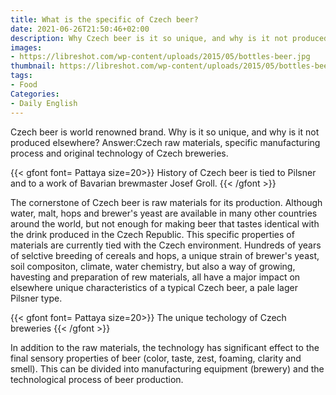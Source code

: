 ```yaml
---
title: What is the specific of Czech beer?
date: 2021-06-26T21:50:46+02:00
description: Why Czech beer is it so unique, and why is it not produced elsewhere?
images:
- https://libreshot.com/wp-content/uploads/2015/05/bottles-beer.jpg
thumbnail: https://libreshot.com/wp-content/uploads/2015/05/bottles-beer.jpg
tags:
- Food
Categories:
- Daily English
---
```


Czech beer is world renowned brand. Why is it so unique, and why is it not produced elsewhere? Answer:Czech raw materials, specific manufacturing process and original technology of Czech breweries.

{{< gfont font= Pattaya size=20>}}
History of Czech beer is tied to Pilsner and to a work of Bavarian brewmaster Josef Groll.
{{< /gfont >}} <br>

The cornerstone of Czech beer is raw materials for its production. Although water, malt, hops and brewer's yeast are available in many other countries around the world, but not enough for making beer that tastes identical with the drink produced in the Czech Republic. This specific properties of materials are currently tied with the Czech environment. Hundreds of years of selctive breeding of cereals and hops, a unique strain of brewer's yeast, soil compositon, climate, water chemistry, but also a way of growing, havesting and preparation of rew materials, all have a major impact on elsewhere unique characteristics of a typical Czech beer, a pale lager Pilsner type.


{{< gfont font= Pattaya size=20>}}
The unique techology of Czech breweries
{{< /gfont >}} <br>

In addition to the raw materials, the technology has significant effect to the final sensory properties of beer (color, taste, zest, foaming, clarity and smell). This can be divided into manufacturing equipment (brewery) and the technological process of beer production.
